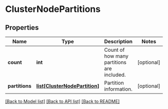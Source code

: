 # ClusterNodePartitions

## Properties
Name | Type | Description | Notes
------------ | ------------- | ------------- | -------------
**count** | **int** | Count of how many partitions are included. | [optional] 
**partitions** | [**list[ClusterNodePartition]**](ClusterNodePartition.md) | Partition information. | [optional] 

[[Back to Model list]](../README.md#documentation-for-models) [[Back to API list]](../README.md#documentation-for-api-endpoints) [[Back to README]](../README.md)


